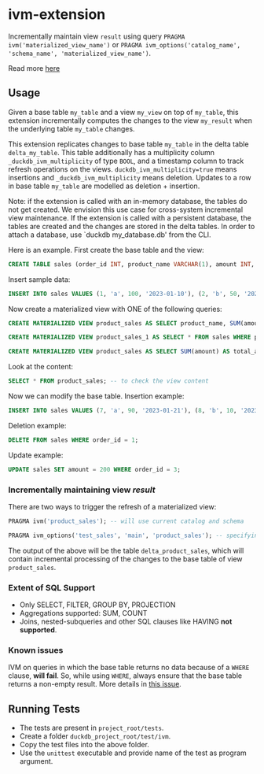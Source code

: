 # ivm-extension

Incrementally maintain view `result` using query `PRAGMA ivm('materialized_view_name')` or `PRAGMA ivm_options('catalog_name', 'schema_name', 'materialized_view_name')`.

Read more [here](https://github.com/cwida/ivm-extension/blob/ivm-optimizer-rule/VLDB%20Summer%20School%202023%20Poster.pdf)

## Usage
Given a base table `my_table` and a view `my_view` on top of `my_table`, this extension incrementally computes the changes to the view `my_result` when the underlying table `my_table` changes. 

This extension replicates changes to base table `my_table` in the delta table `delta_my_table`. This table additionally has a multiplicity column `_duckdb_ivm_multiplicity` of type `BOOL`, and a timestamp column to track refresh operations on the views. `duckdb_ivm_multiplicity=true` means insertions and `_duckdb_ivm_multiplicity` means deletion. 
Updates to a row in base table `my_table` are modelled as deletion + insertion.

Note: if the extension is called with an in-memory database, the tables do not get created. We envision this use case for cross-system incremental view maintenance.
If the extension is called with a persistent database, the tables are created and the changes are stored in the delta tables.
In order to attach a database, use `duckdb my_database.db' from the CLI.

Here is an example. First create the base table and the view:
```SQL
CREATE TABLE sales (order_id INT, product_name VARCHAR(1), amount INT, date_ordered DATE);
```
Insert sample data:
```SQL
INSERT INTO sales VALUES (1, 'a', 100, '2023-01-10'), (2, 'b', 50, '2023-01-12'), (3, 'a', 75, '2023-01-15'), (4, 'c', 60, '2023-01-18'), (5, 'b', 30, '2023-01-20'), (6, 'b', 35, '2023-01-21');
```
Now create a materialized view with ONE of the following queries:
```SQL
CREATE MATERIALIZED VIEW product_sales AS SELECT product_name, SUM(amount) AS total_amount, COUNT(*) AS total_orders FROM sales WHERE product_name = 'a' OR product_name = 'b' GROUP BY product_name;
```

```SQL
CREATE MATERIALIZED VIEW product_sales_1 AS SELECT * FROM sales WHERE product_name = 'a';
```
```SQL
CREATE MATERIALIZED VIEW product_sales AS SELECT SUM(amount) AS total_amount FROM sales;
```
Look at the content:
```SQL
SELECT * FROM product_sales; -- to check the view content
```
Now we can modify the base table. Insertion example:
```SQL
INSERT INTO sales VALUES (7, 'a', 90, '2023-01-21'), (8, 'b', 10, '2023-01-25'), (9, 'a', 20, '2023-01-26'), (10, 'c', 45, '2023-01-28');
```
Deletion example:
```SQL
DELETE FROM sales WHERE order_id = 1;
```
Update example:
```SQL
UPDATE sales SET amount = 200 WHERE order_id = 3;
```

### Incrementally maintaining view *result*
There are two ways to trigger the refresh of a materialized view:
```SQL
PRAGMA ivm('product_sales'); -- will use current catalog and schema
```
```SQL
PRAGMA ivm_options('test_sales', 'main', 'product_sales'); -- specifying catalog and schema
```
The output of the above will be the table `delta_product_sales`, which will contain incremental processing of the changes to the base table of view `product_sales`. 

### Extent of SQL Support
* Only SELECT, FILTER, GROUP BY, PROJECTION
* Aggregations supported: SUM, COUNT
* Joins, nested-subqueries and other SQL clauses like HAVING **not supported**.

### Known issues
IVM on queries in which the base table returns no data because of a `WHERE` clause, **will fail**. So, while using `WHERE`, always ensure that the base table returns a non-empty result. More details in [this issue](https://github.com/cwida/ivm-extension/issues/10).

## Running Tests
* The tests are present in `project_root/tests`. 
* Create a folder `duckdb_project_root/test/ivm`.
* Copy the test files into the above folder.
* Use the `unittest` executable and provide name of the test as program argument.

